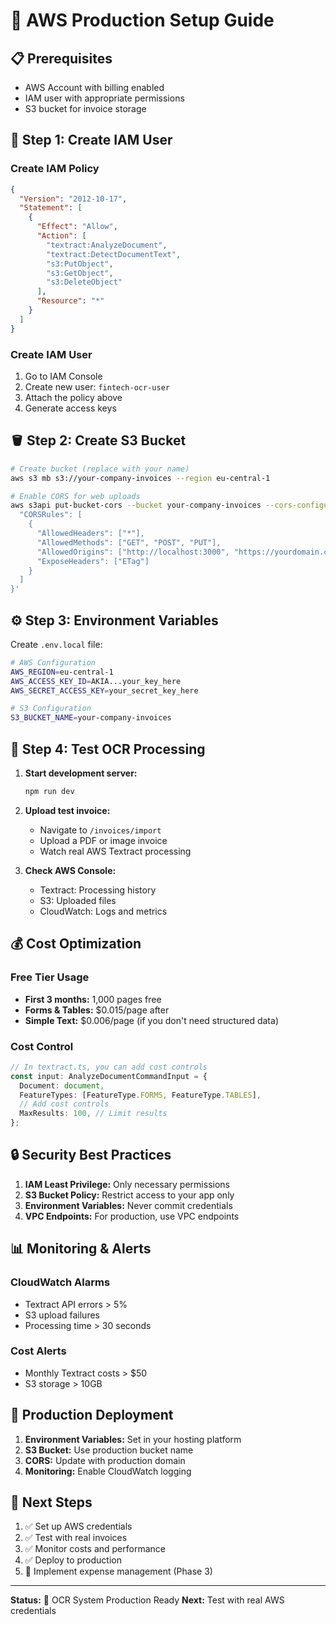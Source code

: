 # 🚀 AWS Production Setup Guide

## 📋 Prerequisites

- AWS Account with billing enabled
- IAM user with appropriate permissions
- S3 bucket for invoice storage

## 🔑 Step 1: Create IAM User

### Create IAM Policy

```json
{
  "Version": "2012-10-17",
  "Statement": [
    {
      "Effect": "Allow",
      "Action": [
        "textract:AnalyzeDocument",
        "textract:DetectDocumentText",
        "s3:PutObject",
        "s3:GetObject",
        "s3:DeleteObject"
      ],
      "Resource": "*"
    }
  ]
}
```

### Create IAM User

1. Go to IAM Console
2. Create new user: `fintech-ocr-user`
3. Attach the policy above
4. Generate access keys

## 🪣 Step 2: Create S3 Bucket

```bash
# Create bucket (replace with your name)
aws s3 mb s3://your-company-invoices --region eu-central-1

# Enable CORS for web uploads
aws s3api put-bucket-cors --bucket your-company-invoices --cors-configuration '{
  "CORSRules": [
    {
      "AllowedHeaders": ["*"],
      "AllowedMethods": ["GET", "POST", "PUT"],
      "AllowedOrigins": ["http://localhost:3000", "https://yourdomain.com"],
      "ExposeHeaders": ["ETag"]
    }
  ]
}'
```

## ⚙️ Step 3: Environment Variables

Create `.env.local` file:

```bash
# AWS Configuration
AWS_REGION=eu-central-1
AWS_ACCESS_KEY_ID=AKIA...your_key_here
AWS_SECRET_ACCESS_KEY=your_secret_key_here

# S3 Configuration
S3_BUCKET_NAME=your-company-invoices
```

## 🧪 Step 4: Test OCR Processing

1. **Start development server:**

   ```bash
   npm run dev
   ```

2. **Upload test invoice:**
   - Navigate to `/invoices/import`
   - Upload a PDF or image invoice
   - Watch real AWS Textract processing

3. **Check AWS Console:**
   - Textract: Processing history
   - S3: Uploaded files
   - CloudWatch: Logs and metrics

## 💰 Cost Optimization

### Free Tier Usage

- **First 3 months:** 1,000 pages free
- **Forms & Tables:** $0.015/page after
- **Simple Text:** $0.006/page (if you don't need structured data)

### Cost Control

```typescript
// In textract.ts, you can add cost controls
const input: AnalyzeDocumentCommandInput = {
  Document: document,
  FeatureTypes: [FeatureType.FORMS, FeatureType.TABLES],
  // Add cost controls
  MaxResults: 100, // Limit results
};
```

## 🔒 Security Best Practices

1. **IAM Least Privilege:** Only necessary permissions
2. **S3 Bucket Policy:** Restrict access to your app only
3. **Environment Variables:** Never commit credentials
4. **VPC Endpoints:** For production, use VPC endpoints

## 📊 Monitoring & Alerts

### CloudWatch Alarms

- Textract API errors > 5%
- S3 upload failures
- Processing time > 30 seconds

### Cost Alerts

- Monthly Textract costs > $50
- S3 storage > 10GB

## 🚀 Production Deployment

1. **Environment Variables:** Set in your hosting platform
2. **S3 Bucket:** Use production bucket name
3. **CORS:** Update with production domain
4. **Monitoring:** Enable CloudWatch logging

## 🎯 Next Steps

1. ✅ Set up AWS credentials
2. ✅ Test with real invoices
3. ✅ Monitor costs and performance
4. ✅ Deploy to production
5. 🚧 Implement expense management (Phase 3)

---

**Status:** 🎉 OCR System Production Ready
**Next:** Test with real AWS credentials
